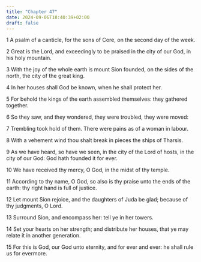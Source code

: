 ```yaml
---
title: "Chapter 47"
date: 2024-09-06T18:40:39+02:00
draft: false
---
```




1 A psalm of a canticle, for the sons of Core, on the second day of the week.

2 Great is the Lord, and exceedingly to be praised in the city of our God, in his holy mountain.

3 With the joy of the whole earth is mount Sion founded, on the sides of the north, the city of the great king.

4 In her houses shall God be known, when he shall protect her.

5 For behold the kings of the earth assembled themselves: they gathered together.

6 So they saw, and they wondered, they were troubled, they were moved:

7 Trembling took hold of them. There were pains as of a woman in labour.

8 With a vehement wind thou shalt break in pieces the ships of Tharsis.

9 As we have heard, so have we seen, in the city of the Lord of hosts, in the city of our God: God hath founded it for ever.

10 We have received thy mercy, O God, in the midst of thy temple.

11 According to thy name, O God, so also is thy praise unto the ends of the earth: thy right hand is full of justice.

12 Let mount Sion rejoice, and the daughters of Juda be glad; because of thy judgments, O Lord.

13 Surround Sion, and encompass her: tell ye in her towers.

14 Set your hearts on her strength; and distribute her houses, that ye may relate it in another generation.

15 For this is God, our God unto eternity, and for ever and ever: he shall rule us for evermore.

